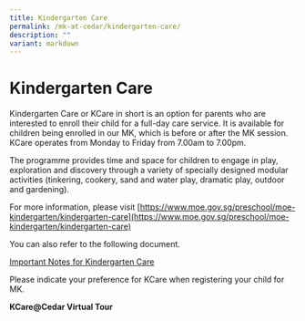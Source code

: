 ```yaml
---
title: Kindergarten Care
permalink: /mk-at-cedar/kindergarten-care/
description: ""
variant: markdown
---
```

# **Kindergarten Care**

Kindergarten Care or KCare in short is an option for parents who are interested to enroll their child for a full-day care service. It is available for children being enrolled in our MK, which is before or after the MK session. KCare operates from Monday to Friday from 7.00am to 7.00pm.

The programme provides time and space for children to engage in play, exploration and discovery through a variety of specially designed modular activities (tinkering, cookery, sand and water play, dramatic play, outdoor and gardening).

For more information, please visit&nbsp;[https://www.moe.gov.sg/preschool/moe-kindergarten/kindergarten-care](https://www.moe.gov.sg/preschool/moe-kindergarten/kindergarten-care)

You can also refer to the following document.

[Important Notes for Kindergarten Care](/files/KCCedar/KCCD%20Important%20Notes.pdf)

Please indicate your preference for KCare when registering your child for MK.

**KCare@Cedar Virtual Tour**

<!--
<iframe width="560" height="315" src="https://www.youtube.com/embed/XlPYPCepq04?si=rVpXVojr1WeXrIPz" title="YouTube video player" frameborder="0" allow="accelerometer; autoplay; clipboard-write; encrypted-media; gyroscope; picture-in-picture; web-share" allowfullscreen=""></iframe>
 -- >


<br>
 <!-- 
<video class="gdriveVideo" preload="auto" controls="">
       <source src="https://drive.google.com/uc?export=download&amp;id=1CKGAZ5uPZt1qzpWBsKZ9g6L95UoXgBWa" type="video/mp4"> 
-- >

<!--
<iframe src="https://drive.google.com/file/d/1jSo-0AqXrLKD5PZN0uszBwDSEwhDOj9d/preview" width="640" height="480" allow="autoplay"></iframe>
-- >
	 
<video class="gdriveVideo" preload="auto" controls="">
       <source src="https://drive.google.com/file/d/1jSo-0AqXrLKD5PZN0uszBwDSEwhDOj9d/preview" type="video/mp4"> 
	
	
    </video>-->